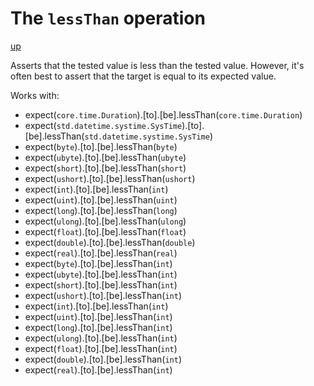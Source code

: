 # The `lessThan` operation

[up](../README.md)

Asserts that the tested value is less than the tested value. However, it's often best to assert that the target is equal to its expected value.

Works with:
  - expect(`core.time.Duration`).[to].[be].lessThan(`core.time.Duration`)
  - expect(`std.datetime.systime.SysTime`).[to].[be].lessThan(`std.datetime.systime.SysTime`)
  - expect(`byte`).[to].[be].lessThan(`byte`)
  - expect(`ubyte`).[to].[be].lessThan(`ubyte`)
  - expect(`short`).[to].[be].lessThan(`short`)
  - expect(`ushort`).[to].[be].lessThan(`ushort`)
  - expect(`int`).[to].[be].lessThan(`int`)
  - expect(`uint`).[to].[be].lessThan(`uint`)
  - expect(`long`).[to].[be].lessThan(`long`)
  - expect(`ulong`).[to].[be].lessThan(`ulong`)
  - expect(`float`).[to].[be].lessThan(`float`)
  - expect(`double`).[to].[be].lessThan(`double`)
  - expect(`real`).[to].[be].lessThan(`real`)
  - expect(`byte`).[to].[be].lessThan(`int`)
  - expect(`ubyte`).[to].[be].lessThan(`int`)
  - expect(`short`).[to].[be].lessThan(`int`)
  - expect(`ushort`).[to].[be].lessThan(`int`)
  - expect(`int`).[to].[be].lessThan(`int`)
  - expect(`uint`).[to].[be].lessThan(`int`)
  - expect(`long`).[to].[be].lessThan(`int`)
  - expect(`ulong`).[to].[be].lessThan(`int`)
  - expect(`float`).[to].[be].lessThan(`int`)
  - expect(`double`).[to].[be].lessThan(`int`)
  - expect(`real`).[to].[be].lessThan(`int`)

